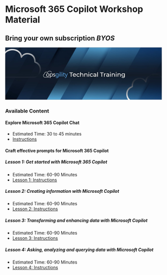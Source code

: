 # Microsoft 365 Copilot Workshop Material 

## Bring your own subscription *BYOS* 

![](/media/ops-header.png)


### Available Content 

#### Explore Microsoft 365 Copilot Chat

- Estimated Time: 30 to 45 minutes
- [Instructions](/CopilotChat/instructions.md)


#### Craft effective prompts for Microsoft 365 Copilot 

##### Lesson 1: Get started with Microsoft 365 Copilot

- Estimated Time: 60-90 Minutes
- [Lesson 1: Instructions](/Copilot/lesson1.md)

##### Lesson 2: Creating information with Microsoft Copilot

- Estimated Time: 60-90 Minutes
- [Lesson 2: Instructions](/Copilot/lesson2.md)


##### Lesson 3: Transforming and enhancing data with Microsoft Copilot

- Estimated Time: 60-90 Minutes
- [Lesson 3: Instructions](/Copilot/lesson3.md)


##### Lesson 4: Asking, analyzing and querying data with Microsoft Copilot

- Estimated Time: 60-90 Minutes
- [Lesson 4: Instructions](/Copilot/lesson4.md)

